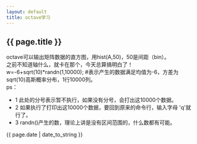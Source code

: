 ```yaml
---
layout: default
title: octave学习
---
```


## {{ page.title }}  

octave可以输出矩阵数据的直方图，用hist(A,50)，50是间距（bin）。  
之前不知道轴什么，就卡在那个，今天总算搞明白了！  
w=-6+sqrt(10)*randn(1,10000); #表示产生的数据满足均值为-6，方差为sqrt(10)高斯概率分布，1行10000列。  
ps：  
- 1 此处的分号表示暂不执行，如果没有分号，会打出这10000个数据。
- 2 如果执行了打印出这10000个数据，要回到原来的命令行，输入字母 'q'就行了。
- 3 randn()产生的数，理论上讲是没有区间范围的，什么数都有可能。

{{ page.date | date_to_string }}